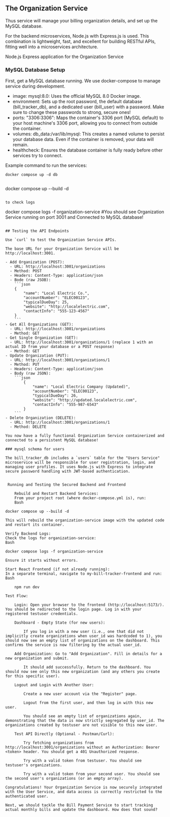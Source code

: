 
## The Organization Service

Thus service will manage your billing organization details, and set up the MySQL database.

For the backend microservices, Node.js with Express.js is used. This combination is lightweight, fast, and excellent for building RESTful APIs, fitting well into a microservices architecture.

Node.js Express application for the Organization Service

### MySQL Database Setup

First, get a MySQL database running. We use docker-compose to manage service during development.

- image: mysql:8.0: Uses the official MySQL 8.0 Docker image.
- environment: Sets up the root password, the default database (bill_tracker_db), and a dedicated user (bill_user) with a password. Make sure to change these passwords to strong, secure ones!
- ports: "3306:3306": Maps the container's 3306 port (MySQL default) to your host machine's 3306 port, allowing you to connect from outside the container.
- volumes: db_data:/var/lib/mysql: This creates a named volume to persist your database data. Even if the container is removed, your data will remain.
- healthcheck: Ensures the database container is fully ready before other services try to connect.

Example command to run the services:
```
docker compose up -d db
```

```

```
docker compose up --build -d
```

to check logs
```
docker compose logs -f organization-service
#You should see Organization Service running on port 3001 and Connected to MySQL database!
```

## Testing the API Endpoints

Use `curl` to test the Organization Service APIs.

The base URL for your Organization Service will be http://localhost:3001.

- Add Organization (POST):
  - URL: http://localhost:3001/organizations
  - Method: POST
  - Headers: Content-Type: application/json
  - Bode (raw JSOB):
    ```json
    {
        "name": "Local Electric Co.",
        "accountNumber": "ELEC00123",
        "typicalDueDay": 25,
        "website": "http://localelectric.com",
        "contactInfo": "555-123-4567"
    }
    ```
- Get All Organizations (GET):
  - URL: http://localhost:3001/organizations
  - Method: GET
- Get Single Organization (GET):
  - URL: http://localhost:3001/organizations/1 (replace 1 with an actual ID from your database or a POST response)
  - Method: GET
- Update Organization (PUT):
  - URL: http://localhost:3001/organizations/1
  - Method: PUT
  - Headers: Content-Type: application/json
  - Body (raw JSON):
    ```json
        {
            "name": "Local Electric Company (Updated)",
            "accountNumber": "ELEC00123",
            "typicalDueDay": 26,
            "website": "http://updated.localelectric.com",
            "contactInfo": "555-987-6543"
        }
    ```
- Delete Organization (DELETE):
  - URL: http://localhost:3001/organizations/1
  - Method: DELETE

You now have a fully functional Organization Service containerized and connected to a persistent MySQL database!

### mysql schema for users

The bill_tracker_db includes a `users` table for the "Users Service" microservice will be responsible for user registration, login, and managing user profiles. It uses Node.js with Express to integrate secure password handling with JWT-based authentication.


 Running and Testing the Secured Backend and Frontend

    Rebuild and Restart Backend Services:
    From your project root (where docker-compose.yml is), run:
    Bash

docker compose up --build -d

This will rebuild the organization-service image with the updated code and restart its container.

Verify Backend Logs:
Check the logs for organization-service:
Bash

docker compose logs -f organization-service

Ensure it starts without errors.

Start React Frontend (if not already running):
In a separate terminal, navigate to my-bill-tracker-frontend and run:
Bash

    npm run dev

Test Flow:

    Login: Open your browser to the frontend (http://localhost:5173/). You should be redirected to the login page. Log in with your registered testuser credentials.

    Dashboard - Empty State (for new users):

        If you log in with a new user (i.e., one that did not implicitly create organizations when user_id was hardcoded to 1), you should now see an empty list of organizations on the dashboard. This confirms the service is now filtering by the actual user_id.

    Add Organization: Go to "Add Organization". Fill in details for a new organization and submit.

        It should add successfully. Return to the dashboard. You should now see only this new organization (and any others you create for this specific user).

    Logout and Login with Another User:

        Create a new user account via the "Register" page.

        Logout from the first user, and then log in with this new user.

        You should see an empty list of organizations again, demonstrating that the data is now strictly segregated by user_id. The organizations created by testuser are not visible to this new user.

    Test API Directly (Optional - Postman/Curl):

        Try fetching organizations from http://localhost:3001/organizations without an Authorization: Bearer <token> header. You should get a 401 Unauthorized response.

        Try with a valid token from testuser. You should see testuser's organizations.

        Try with a valid token from your second user. You should see the second user's organizations (or an empty array).

Congratulations! Your Organization Service is now securely integrated with the User Service, and data access is correctly restricted to the authenticated user.

Next, we should tackle the Bill Payment Service to start tracking actual monthly bills and update the dashboard. How does that sound?

